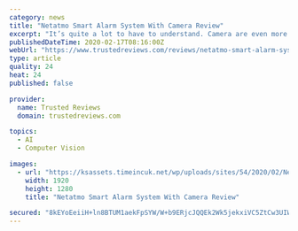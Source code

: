 ```yaml
---
category: news
title: "Netatmo Smart Alarm System With Camera Review"
excerpt: "It’s quite a lot to have to understand. Camera are even more complicated, thanks to their object recognition. For each mode, you have to configure how a camera deals with Unknown Faces, People, Animals, Other Motions and Alarms (the camera can ‘hear’ smoke alarms and warn you. The options for each are Ignore, Record only, Record and ..."
publishedDateTime: 2020-02-17T08:16:00Z
webUrl: "https://www.trustedreviews.com/reviews/netatmo-smart-alarm-system-with-camera"
type: article
quality: 24
heat: 24
published: false

provider:
  name: Trusted Reviews
  domain: trustedreviews.com

topics:
  - AI
  - Computer Vision

images:
  - url: "https://ksassets.timeincuk.net/wp/uploads/sites/54/2020/02/Netatmo-Smart-Alarm-System-With-Camera-9.jpeg"
    width: 1920
    height: 1280
    title: "Netatmo Smart Alarm System With Camera Review"

secured: "8kEYoEeiiH+ln8BTUM1aekFpSYW/W+b9ERjcJQQEk2Wk5jekxiVC5ZtCw3UIWkgjzQiV0uUyhGCKC41xtx9JQh6Btu0Aw8HH9Rodgg6LF7wWGSGZduSQZpnyXIttG4x9WEOyHwhVCPfNNeSQJosAbopnMrho6cnmxjwjs8xfFzydQ8FrodrrV6jM+Vd/jhmSrigd8DsXzsmo/BI12aFbmGFljJt2B5JkyRlaeK0Wsg9UicgE4irLE33Wu7OLJ5Ws019Aguam9iWFecRunyexaLX78Y4cqDE0aa6VOo/h40J/8kSGbC97FNbYoTkd9Mw0MMwfpw7SFEQkmS6v4wZ2oDWjjDlD92fTurTl4GLlmAJh1L6/WWHMWJTzoCeQB85IKVg+V27O7dWqKTmHDE206upSS8Azhg0tbbzDgJYC7QYFxdOVw+Q4/k6EuROFVrwjdSu6Jbl0v1eGJNhMP1NJeSZslFSLIBr5uMZ6ympofjo=;1o3Oqit0sCVFGO1jMhwmMw=="
---
```


